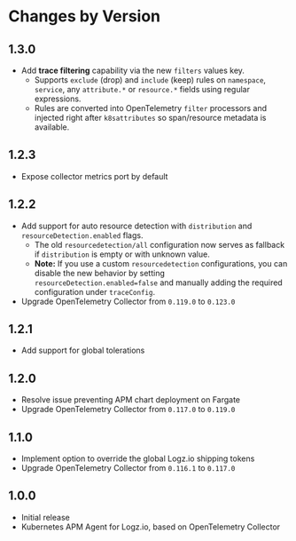 # Changes by Version

<!-- next version -->
## 1.3.0
- Add **trace filtering** capability via the new `filters` values key.
  - Supports `exclude` (drop) and `include` (keep) rules on `namespace`, `service`, any `attribute.*` or `resource.*` fields using regular expressions.
  - Rules are converted into OpenTelemetry `filter` processors and injected right after `k8sattributes` so span/resource metadata is available.
## 1.2.3
- Expose collector metrics port by default 
## 1.2.2
- Add support for auto resource detection with `distribution` and `resourceDetection.enabled` flags.
  - The old `resourcedetection/all` configuration now serves as fallback if `distribution` is empty or with unknown value.
  - **Note:** If you use a custom `resourcedetection` configurations, you can disable the new behavior by setting `resourceDetection.enabled=false` and manually adding the required configuration under `traceConfig`.
- Upgrade OpenTelemetry Collector from `0.119.0` to `0.123.0`

## 1.2.1
- Add support for global tolerations

## 1.2.0
- Resolve issue preventing APM chart deployment on Fargate
- Upgrade OpenTelemetry Collector from `0.117.0` to `0.119.0`

## 1.1.0
- Implement option to override the global Logz.io shipping tokens
- Upgrade OpenTelemetry Collector from `0.116.1` to `0.117.0`

## 1.0.0
- Initial release 
- Kubernetes APM Agent for Logz.io, based on OpenTelemetry Collector
